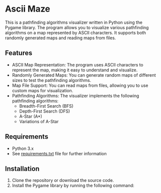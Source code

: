 # Ascii Maze

This is a pathfinding algorithms visualizer written in Python using the Pygame library. The program allows you to visualize various pathfinding algorithms on a map represented by ASCII characters. It supports both randomly generated maps and reading maps from files.

## Features

- ASCII Map Representation: The program uses ASCII characters to represent the map, making it easy to understand and visualize.
- Randomly Generated Maps: You can generate random maps of different sizes to test the pathfinding algorithms.
- Map File Support: You can read maps from files, allowing you to use custom maps for visualization.
- Pathfinding Algorithms: The visualizer implements the following pathfinding algorithms:
  - Breadth-First Search (BFS)
  - Depth-First Search (DFS)
  - A-Star (A*)
  - Variations of A-Star

## Requirements

- Python 3.x
- See [requirements.txt](./requirements.txt) file for further information

## Installation

1. Clone the repository or download the source code.
2. Install the Pygame library by running the following command:

